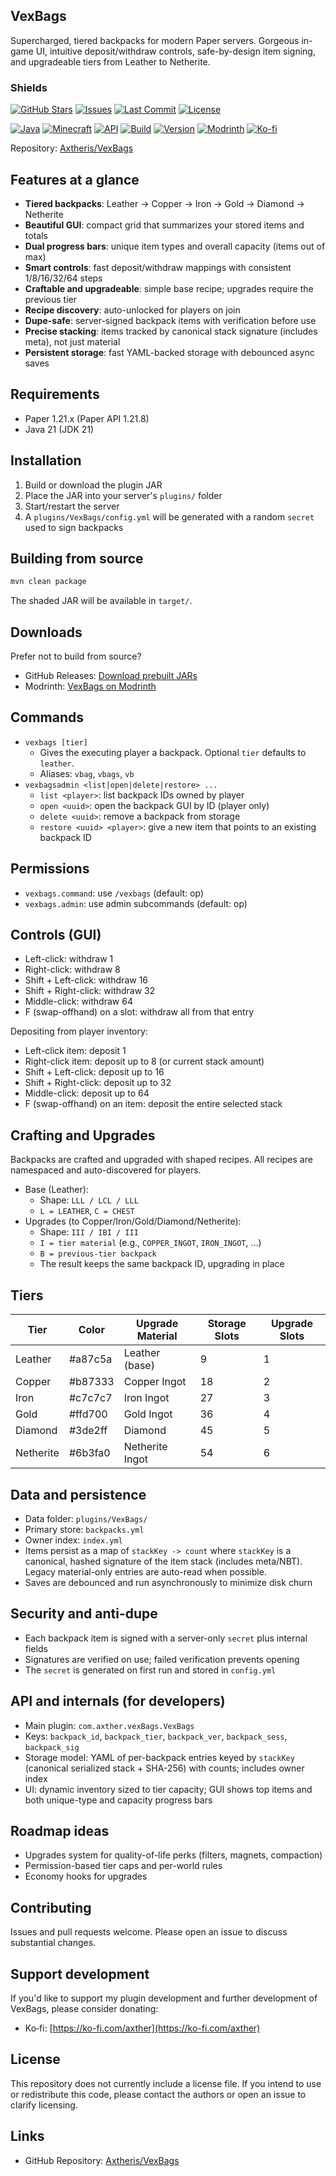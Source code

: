 ## VexBags

Supercharged, tiered backpacks for modern Paper servers. Gorgeous in-game UI, intuitive deposit/withdraw controls, safe-by-design item signing, and upgradeable tiers from Leather to Netherite.

### Shields

[![GitHub Stars](https://img.shields.io/github/stars/Axtheris/VexBags?style=for-the-badge)](https://github.com/Axtheris/VexBags/stargazers)
[![Issues](https://img.shields.io/github/issues/Axtheris/VexBags?style=for-the-badge)](https://github.com/Axtheris/VexBags/issues)
[![Last Commit](https://img.shields.io/github/last-commit/Axtheris/VexBags?style=for-the-badge)](https://github.com/Axtheris/VexBags/commits/master)
[![License](https://img.shields.io/github/license/Axtheris/VexBags?style=for-the-badge)](https://github.com/Axtheris/VexBags)

[![Java](https://img.shields.io/badge/Java-21-ED8B00?style=for-the-badge&logo=openjdk&logoColor=white)](https://adoptium.net/)
[![Minecraft](https://img.shields.io/badge/Paper-1.21.x-3B8EEA?style=for-the-badge)](https://papermc.io/)
[![API](https://img.shields.io/badge/API-Paper%201.21.8-3B8EEA?style=for-the-badge)](https://papermc.io/)
[![Build](https://img.shields.io/badge/build-Maven-C71A36?style=for-the-badge&logo=apachemaven&logoColor=white)](https://maven.apache.org/)
[![Version](https://img.shields.io/badge/version-1.0-1E90FF?style=for-the-badge)](https://github.com/Axtheris/VexBags)
[![Modrinth](https://img.shields.io/modrinth/dt/vexbags?style=for-the-badge&logo=modrinth&logoColor=white)](https://modrinth.com/plugin/vexbags)
[![Ko-fi](https://img.shields.io/badge/Ko--fi-Support%20the%20Developer-ff5e5b?style=for-the-badge&logo=ko-fi&logoColor=white)](https://ko-fi.com/axther)

Repository: [Axtheris/VexBags](https://github.com/Axtheris/VexBags)

## Features at a glance

- **Tiered backpacks**: Leather → Copper → Iron → Gold → Diamond → Netherite
- **Beautiful GUI**: compact grid that summarizes your stored items and totals
- **Dual progress bars**: unique item types and overall capacity (items out of max)
- **Smart controls**: fast deposit/withdraw mappings with consistent 1/8/16/32/64 steps
- **Craftable and upgradeable**: simple base recipe; upgrades require the previous tier
- **Recipe discovery**: auto-unlocked for players on join
- **Dupe-safe**: server-signed backpack items with verification before use
- **Precise stacking**: items tracked by canonical stack signature (includes meta), not just material
- **Persistent storage**: fast YAML-backed storage with debounced async saves

## Requirements

- Paper 1.21.x (Paper API 1.21.8)
- Java 21 (JDK 21)

## Installation

1. Build or download the plugin JAR
2. Place the JAR into your server's `plugins/` folder
3. Start/restart the server
4. A `plugins/VexBags/config.yml` will be generated with a random `secret` used to sign backpacks

## Building from source

```bash
mvn clean package
```

The shaded JAR will be available in `target/`.

## Downloads

Prefer not to build from source?

- GitHub Releases: [Download prebuilt JARs](https://github.com/Axtheris/VexBags/releases)
- Modrinth: [VexBags on Modrinth](https://modrinth.com/plugin/vexbags)

## Commands

- `vexbags [tier]`
  - Gives the executing player a backpack. Optional `tier` defaults to `leather`.
  - Aliases: `vbag`, `vbags`, `vb`
- `vexbagsadmin <list|open|delete|restore> ...`
  - `list <player>`: list backpack IDs owned by player
  - `open <uuid>`: open the backpack GUI by ID (player only)
  - `delete <uuid>`: remove a backpack from storage
  - `restore <uuid> <player>`: give a new item that points to an existing backpack ID

## Permissions

- `vexbags.command`: use `/vexbags` (default: op)
- `vexbags.admin`: use admin subcommands (default: op)

## Controls (GUI)

- Left-click: withdraw 1
- Right-click: withdraw 8
- Shift + Left-click: withdraw 16
- Shift + Right-click: withdraw 32
- Middle-click: withdraw 64
- F (swap-offhand) on a slot: withdraw all from that entry

Depositing from player inventory:

- Left-click item: deposit 1
- Right-click item: deposit up to 8 (or current stack amount)
- Shift + Left-click: deposit up to 16
- Shift + Right-click: deposit up to 32
- Middle-click: deposit up to 64
- F (swap-offhand) on an item: deposit the entire selected stack

## Crafting and Upgrades

Backpacks are crafted and upgraded with shaped recipes. All recipes are namespaced and auto-discovered for players.

- Base (Leather):
  - Shape: `LLL / LCL / LLL`
  - `L = LEATHER`, `C = CHEST`
- Upgrades (to Copper/Iron/Gold/Diamond/Netherite):
  - Shape: `III / IBI / III`
  - `I = tier material` (e.g., `COPPER_INGOT`, `IRON_INGOT`, ...)
  - `B = previous-tier backpack`
  - The result keeps the same backpack ID, upgrading in place

## Tiers

| Tier | Color | Upgrade Material | Storage Slots | Upgrade Slots |
| ---- | ----- | ---------------- | ------------- | ------------- |
| Leather | #a87c5a | Leather (base) | 9 | 1 |
| Copper | #b87333 | Copper Ingot | 18 | 2 |
| Iron | #c7c7c7 | Iron Ingot | 27 | 3 |
| Gold | #ffd700 | Gold Ingot | 36 | 4 |
| Diamond | #3de2ff | Diamond | 45 | 5 |
| Netherite | #6b3fa0 | Netherite Ingot | 54 | 6 |

## Data and persistence

- Data folder: `plugins/VexBags/`
- Primary store: `backpacks.yml`
- Owner index: `index.yml`
- Items persist as a map of `stackKey -> count` where `stackKey` is a canonical, hashed signature of the item stack (includes meta/NBT). Legacy material-only entries are auto-read when possible.
- Saves are debounced and run asynchronously to minimize disk churn

## Security and anti-dupe

- Each backpack item is signed with a server-only `secret` plus internal fields
- Signatures are verified on use; failed verification prevents opening
- The `secret` is generated on first run and stored in `config.yml`

## API and internals (for developers)

- Main plugin: `com.axther.vexBags.VexBags`
- Keys: `backpack_id`, `backpack_tier`, `backpack_ver`, `backpack_sess`, `backpack_sig`
- Storage model: YAML of per-backpack entries keyed by `stackKey` (canonical serialized stack + SHA-256) with counts; includes owner index
- UI: dynamic inventory sized to tier capacity; GUI shows top items and both unique-type and capacity progress bars

## Roadmap ideas

- Upgrades system for quality-of-life perks (filters, magnets, compaction)
- Permission-based tier caps and per-world rules
- Economy hooks for upgrades

## Contributing

Issues and pull requests welcome. Please open an issue to discuss substantial changes.

## Support development

If you'd like to support my plugin development and further development of VexBags, please consider donating:

- Ko‑fi: [https://ko-fi.com/axther](https://ko-fi.com/axther)

## License

This repository does not currently include a license file. If you intend to use or redistribute this code, please contact the authors or open an issue to clarify licensing.

## Links

- GitHub Repository: [Axtheris/VexBags](https://github.com/Axtheris/VexBags)


